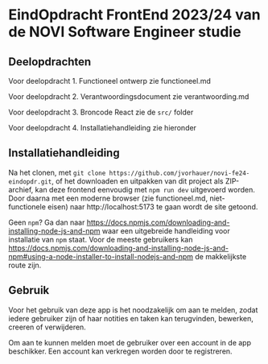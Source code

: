 # EindOpdracht FrontEnd 2023/24 van de NOVI Software Engineer studie

## Deelopdrachten

Voor deelopdracht 1. Functioneel ontwerp zie functioneel.md

Voor deelopdracht 2. Verantwoordingsdocument zie verantwoording.md

Voor deelopdracht 3. Broncode React zie de `src/` folder

Voor deelopdracht 4. Installatiehandleiding zie hieronder

## Installatiehandleiding

Na het clonen, met `git clone https://github.com/jvorhauer/novi-fe24-eindopdr.git`, of het downloaden en uitpakken van dit project als ZIP-archief,
kan deze frontend eenvoudig met `npm run dev` uitgevoerd worden. Door daarna met een moderne browser (zie functioneel.md, niet-functionele eisen) naar http://localhost:5173 te gaan
wordt de site getoond.

Geen `npm`? Ga dan naar https://docs.npmjs.com/downloading-and-installing-node-js-and-npm waar een uitgebreide handleiding voor installatie van `npm` staat.
Voor de meeste gebruikers kan https://docs.npmjs.com/downloading-and-installing-node-js-and-npm#using-a-node-installer-to-install-nodejs-and-npm de makkelijkste
route zijn.

## Gebruik

Voor het gebruik van deze app is het noodzakelijk om aan te melden, zodat iedere gebruiker zijn of haar notities en taken kan terugvinden, bewerken, creeren of verwijderen.

Om aan te kunnen melden moet de gebruiker over een account in de app beschikker. Een account kan verkregen worden door te registreren.
